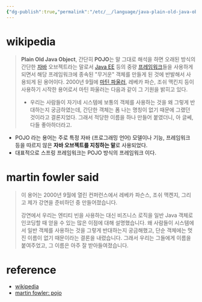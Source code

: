 ```yaml
---
{"dg-publish":true,"permalink":"/etc/__/language/java-plain-old-java-object/","dgPassFrontmatter":true,"noteIcon":"","created":"2023-12-20T00:33:04.000+09:00"}
---
```



# wikipedia
> **Plain Old Java Object**, 간단히 **POJO**는 말 그대로 해석을 하면 오래된 방식의 간단한 [자바](https://ko.wikipedia.org/wiki/%EC%9E%90%EB%B0%94_(%ED%94%84%EB%A1%9C%EA%B7%B8%EB%9E%98%EB%B0%8D_%EC%96%B8%EC%96%B4) "자바 (프로그래밍 언어)") 오브젝트라는 말로서 [Java EE](https://ko.wikipedia.org/wiki/Java_EE "Java EE") 등의 중량 [프레임워크](https://ko.wikipedia.org/wiki/%ED%94%84%EB%A0%88%EC%9E%84%EC%9B%8C%ED%81%AC "프레임워크")들을 사용하게 되면서 해당 프레임워크에 종속된 "무거운" 객체를 만들게 된 것에 반발해서 사용되게 된 용어이다.
> 2000년 9월에 [마틴 파울러](https://ko.wikipedia.org/wiki/%EB%A7%88%ED%8B%B4_%ED%8C%8C%EC%9A%B8%EB%9F%AC "마틴 파울러"), 레베카 파슨, 조쉬 맥킨지 등이 사용하기 시작한 용어로서 마틴 파울러는 다음과 같이 그 기원을 밝히고 있다.
> - 우리는 사람들이 자기네 시스템에 보통의 객체를 사용하는 것을 왜 그렇게 반대하는지 궁금하였는데, 간단한 객체는 폼 나는 명칭이 없기 때문에 그랬던 것이라고 결론지었다. 그래서 적당한 이름을 하나 만들어 붙였더니, 아 글쎄, 다들 좋아하더라고.

- POJO 라는 용어는 주로 특정 자바 (프로그래밍 언어) 모델이나 기능, 프레임워크 등을 따르지 않은 **자바 오브젝트를 지칭하는 말**로 사용되었다.
- 대표적으로 스프링 프레임워크는 POJO 방식의 프레임워크 이다.

# martin fowler said
> 이 용어는 2000년 9월에 열린 컨퍼런스에서 레베카 파슨스, 조쉬 맥켄지, 그리고 제가 강연을 준비하던 중 만들어졌습니다.
> 
> 강연에서 우리는 엔티티 빈을 사용하는 대신 비즈니스 로직을 일반 Java 객체로 인코딩할 때 얻을 수 있는 많은 이점에 대해 설명했습니다. 왜 사람들이 시스템에서 일반 객체를 사용하는 것을 그렇게 반대하는지 궁금해했고, 단순 객체에는 멋진 이름이 없기 때문이라는 결론을 내렸습니다. 그래서 우리는 그들에게 이름을 붙여주었고, 그 이름은 아주 잘 받아들여졌습니다.

# reference
- [wikipedia](https://ko.wikipedia.org/wiki/Plain_Old_Java_Object)
- [martin fowler: pojo](https://martinfowler.com/bliki/POJO.html)